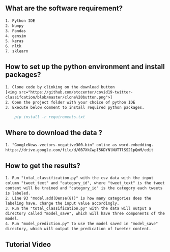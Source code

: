 <!--
 * @Author: your name
 * @Date: 2020-10-22 14:34:53
 * @LastEditTime: 2020-10-22 15:01:33
 * @LastEditors: Please set LastEditors
 * @Description: In User Settings Edit
 * @FilePath: \covid19-twitter-classifcation\README.md
-->
## What are the software requirement?   
    1. Python IDE 
    2. Numpy
    3. Pandas
    4. gensim
    5. keras
    6. nltk 
    7. sklearn

## How to set up the python environment and install packages?
    1. Clone code by clinking on the download button 
    [<img src="https://github.com/stccenter/covid19-twitter-classifcation/blob/master/clone%20button.png">]
    2. Open the project folder with your choice of python IDE
    3. Execute below comment to install required python packages.

```BibTeX
    pip install -r requirements.txt
```
## Where to download the data ?
    1. "GoogleNews-vectors-negative300.bin" online as word-embedding. https://drive.google.com/file/d/0B7XkCwpI5KDYNlNUTTlSS21pQmM/edit

## How to get the results? 
    1. Run "total_classification.py" with the csv data with the input column "tweet_text" and "category_id", where "tweet_text" is the tweet content will be trained and "category_id" is the category each tweets is labeled.
    2. Line 93 "model.add(Dense(8))" is how many categories does the labeling have, change the input value accordingly.
    3. Run the "total_classification.py" with the data will output a directory called "model_save", which will have three components of the model.
    4. Run "model_prediction.py" to use the model saved in "model_save" directory, which will output the predication of tweeter content.

## Tutorial Video